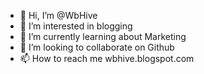 - 👋 Hi, I’m @WbHive
- 👀 I’m interested in blogging 
- 🌱 I’m currently learning about Marketing
- 💞️ I’m looking to collaborate on Github 
- 📫 How to reach me wbhive.blogspot.com

<!---
WbHive/WbHive is a ✨ special ✨ repository because its `README.md` (this file) appears on your GitHub profile.
You can click the Preview link to take a look at your changes.
--->
